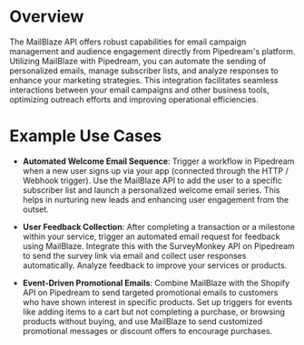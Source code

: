 # Overview

The MailBlaze API offers robust capabilities for email campaign management and audience engagement directly from Pipedream's platform. Utilizing MailBlaze with Pipedream, you can automate the sending of personalized emails, manage subscriber lists, and analyze responses to enhance your marketing strategies. This integration facilitates seamless interactions between your email campaigns and other business tools, optimizing outreach efforts and improving operational efficiencies.

# Example Use Cases

- **Automated Welcome Email Sequence**: Trigger a workflow in Pipedream when a new user signs up via your app (connected through the HTTP / Webhook trigger). Use the MailBlaze API to add the user to a specific subscriber list and launch a personalized welcome email series. This helps in nurturing new leads and enhancing user engagement from the outset.

- **User Feedback Collection**: After completing a transaction or a milestone within your service, trigger an automated email request for feedback using MailBlaze. Integrate this with the SurveyMonkey API on Pipedream to send the survey link via email and collect user responses automatically. Analyze feedback to improve your services or products.

- **Event-Driven Promotional Emails**: Combine MailBlaze with the Shopify API on Pipedream to send targeted promotional emails to customers who have shown interest in specific products. Set up triggers for events like adding items to a cart but not completing a purchase, or browsing products without buying, and use MailBlaze to send customized promotional messages or discount offers to encourage purchases.
